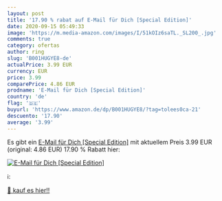 ```yaml
---
layout: post
title: '17.90 % rabat auf E-Mail für Dich [Special Edition]'
date: 2020-09-15 05:49:33
image: 'https://m.media-amazon.com/images/I/51kOIz6saTL._SL200_.jpg'
comments: true
category: ofertas
author: ring
slug: 'B001HUGYE8-de'
actualPrice: 3.99 EUR
currency: EUR
price: 3.99
comparePrice: 4.86 EUR
prodname: 'E-Mail für Dich [Special Edition]'
country: 'de'
flag: '🇩🇪'
buyurl: 'https://www.amazon.de/dp/B001HUGYE8/?tag=tolees0ca-21'
descuento: '17.90'
average: '3.99'
---
```


Es gibt ein [E-Mail für Dich [Special Edition]](https://www.amazon.de/dp/B001HUGYE8/?tag=tolees0ca-21) mit aktuellem Preis 3.99 EUR (original: 4.86 EUR) 17.90 % Rabatt hier:

[![E-Mail für Dich [Special Edition]](https://m.media-amazon.com/images/I/51kOIz6saTL._SL200_.jpg)](https://www.amazon.de/dp/B001HUGYE8/?tag=tolees0ca-21)

ℹ️:


[🛒 kauf es hier!!](https://www.amazon.de/dp/B001HUGYE8/?tag=tolees0ca-21)
